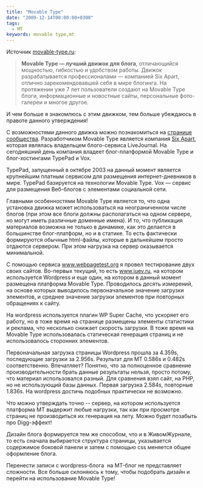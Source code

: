 ```yaml
---
title: "Movable Type"
date: "2009-12-14T00:00:00+0300"
tags:
  - MT
keywords: movable type,mt
---
```

Источник <a href="http://movable-type.ru/" rel="nofollow">movable-type.ru</a>:
<blockquote><strong>Movable Type — лучший движок для блога</strong>, отличающийся мощностью, гибкостью и удобством работы. 		Движок разрабатывается профессионалами — компанией Six Apart, отлично зарекомендовавшей себя в мире блогинга.
На протяжении уже 7 лет пользователи создают на Movable Type блоги, информационные и новостные сайты, персональные фото-галереи и многое другое.</blockquote>
И чем больше я знакомлюсь с этим движком, тем больше убеждаюсь в правоте данного утверждения!

С возможностями данного движка можно познакомиться на <a href="http://movable-type.ru/about.php" rel="nofollow">странице сообщества</a>. Разработчиком Movable Type является компания <a href="http://sixapart.com/" rel="nofollow">Six Apart</a>, которая являлась  владельцем блого-сервиса LiveJournal. На сегодняшний день компания владеет блог-платформой Movable Type и блог-хостингами TypePad и Vox.

TypePad, запущенный в октябре 2003 на данный момент является крупнейшим платным сервисом для размещения интернет-дневников в мире. TypePad базируется на технологии Movable Type. Vox — сервис для размещения Веб-блогов с элементами социальной сети.

Главными особенностями Movable Type является то, что одна установка движка может использоваться на неограниченном числе блогов (при этом все блоги должны располагаться на одном сервере, но могут иметь различные доменные имена). И то, что публикация материалов возможна не только в динамике, как это делается в большинстве блог-платформ, но и в статике. То есть фактически формируются обычные html-файлы, которые в дальнейшем просто отдаются сервером. При этом нагрузка на сервер оказывается минимальной.

С помощью сервиса <a href="http://www.webpagetest.org/" rel="nofollow">www.webpagetest.org</a> я провел тестирование двух своих сайтов. Во-первых текущий, то есть www.juev.ru, на котором используется Wordpress и еще один, на котором в данный момент размещена платформа Movable Type. Проводилось десять измерений, на основе которых выводилось первоначальное значение загрузки элементов, и среднее значение загрузки элементов при повторных обращениях к сайту.

На wordpress используется плагин WP Super Cache, что ускоряет его работу, но в тоже время на странице размещены элементы статистики и реклама, что несколько снижает скорость загрузки. В тоже время на Movable Type использовалась статическая генерация страниц и не использовалось сторонних элементов.

Первоначальная загрузка страницы Wordpress прошла за 4.359s, последующие загрузки за 2.956s. Результат для MT 0.586s и 0.482s соответственно. Впечатляет? Понятно, что за полноценное сравнение производительности брать данные результаты нельзя, просто потому, что материал использовался разный. Для сравнения взял сайт, на PHP, но не использующий базы данных. Первая загрузка 2.584s, повторные 1.836s. На wordpress достичь подобных практически не возможно.

Что можно утверждать точно -- сервер, на котором используется платформа MT выдержит любые нагрузки, так как при просмотре страниц не производиться их генерация на лету. Можно будет позабыть про Digg-эффект!

Дизайн блога формируется тем же способом, что и в ЖивомЖурнале, то есть сначала выбирается структура страницы, указывается содержимое боковой панели и затем с помощью css меняется общее оформление блога.

Перенести записи с wordpress-блога  на MT-блог не представляет сложности. Все больше склоняюсь к тому, чтобы подобрать дизайн и перейти на использование Movable Type!
